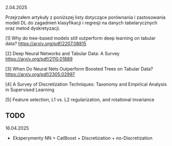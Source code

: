 2.04.2025

Przejrzałem artykuły z poniższej listy dotyczące porównania i zastosowania modeli DL do zagadnień
klasyfikacji i regresji na danych tabelarycznych oraz metod dyskretyzacji.

[1] Why do tree-based models still outperform deep learning on tabular data?
    https://arxiv.org/pdf/2207.08815

[2] Deep Neural Networks and Tabular Data: A Survey https://arxiv.org/pdf/2110.01889

[3] When Do Neural Nets Outperform Boosted Trees on Tabular Data? https://arxiv.org/pdf/2305.02997

[4] A Survey of Discretization Techniques: Taxonomy and Empirical Analysis in Supervised Learning

[5] Feature selection, L1 vs. L2 regularization, and rotational invariance

TODO
----

16.04.2025
* Eksperymenty NN + CatBoost + Discretization + no-Discretization
